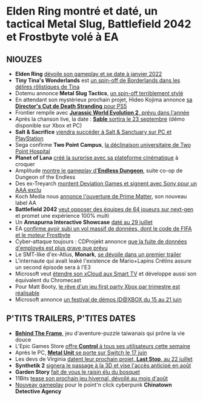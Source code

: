 # Elden Ring montré et daté, un tactical Metal Slug, Battlefield 2042 et Frostbyte volé à EA

## NIOUZES

- **Elden Ring** [dévoile son gameplay et se date à janvier 2022](https://www.gamekult.com/actualite/non-seulement-elden-ring-se-remontre-mais-il-a-une-date-de-sortie-3050839841.html)
- **Tiny Tina's Wonderlands** est [un spin-off de Borderlands dans les délires rôlistiques de Tina](https://www.gamekult.com/actualite/2k-games-et-gearbox-devoilent-tiny-tina-s-wonderlands-un-spin-off-de-borderlands-3050839835.html)
- Dotemu annonce **Metal Slug Tactics**, [un spin-off terriblement stylé](https://www.gamekult.com/actualite/dotemu-et-leikir-studio-annoncent-metal-slug-tactics-3050839825.html)
- En attendant son mystérieux prochain projet, Hideo Kojima annonce [sa **Director's Cut de Death Stranding** pour PS5](https://www.gamekult.com/actualite/death-stranding-serpente-sur-ps5-avec-une-director-s-cut-3050839827.html)
- Frontier rempile avec [**Jurassic World Evolution 2**, prévu dans l'année](https://www.youtube.com/watch?v=ULFAEnoc5jA)
- Après la chanson live, la date : [**Sable** sortira le 23 septembre](https://www.gamekult.com/actualite/sable-sortira-de-terre-le-23-septembre-prochain-3050839829.html) (démo disponible sur Xbox et PC)
- **Salt & Sacrifice** [viendra succéder à Salt & Sanctuary sur PC et PlayStation](https://www.gamekult.com/actualite/ska-studios-annonce-salt-sacrifice-l-apres-salt-sanctuary-3050839833.html)
- Sega confirme **Two Point Campus**, [la déclinaison universitaire de Two Point Hospital](https://www.youtube.com/watch?v=KIP3XoEISyo)
- **Planet of Lana** [créé la surprise avec sa plateforme cinématique](https://www.gamekult.com/actualite/planet-of-lana-se-devoile-sur-pc-et-consoles-xbox-3050839837.html) à croquer
- Amplitude [montre le gameplay d'**Endless Dungeon**](https://www.youtube.com/watch?v=HxutXveT88A), suite co-op de Dungeon of the Endless
- Des ex-Treyarch [montent Deviation Games et signent avec Sony pour un AAA exclu](https://www.gamekult.com/actualite/fonde-par-des-veterans-de-treyarch-deviation-games-signe-avec-playstation-3050839849.html)
- Koch Media nous [annonce l'ouverture de Prime Matter](https://www.youtube.com/watch?v=QrceLfUusnc), son nouveau label AA
- **Battlefield 2042** [veut opposer des équipes de 64 joueurs sur next-gen](https://www.gamekult.com/jeux/battlefield-6-3050883399/preview-3050839705.html) et promet une expérience 100% multi
- Un **Annapurna Interactive Showcase** [daté au 29 juillet](https://www.gematsu.com/2021/06/annapurna-interactive-showcase-2021-set-for-july-29)
- EA [confirme avoir subi un vol massif de données, dont le code de FIFA et le moteur Frostbyte](https://www.engadget.com/electronic-arts-hacked-164608934.html)
- Cyber-attaque toujours : CDProjekt annonce [que la fuite de données d'employés est plus grave que prévu](https://twitter.com/CDPROJEKTRED/status/1403059158065295361)
- Le SMT-like d'ex-Atlus, **Monark**, [se dévoile dans un premier trailer](https://www.gamekult.com/actualite/monark-devoile-ses-personnages-dans-une-premiere-bande-annonce-3050839789.html)
- L'internaute qui avait leaké l'existence de Mario+Lapins Crétins assure un second épisode sera à l'E3
- Microsoft veut [étendre son xCloud aux Smart TV](https://www.gamekult.com/actualite/microsoft-veut-etendre-et-optimiser-l-experience-de-jeu-en-cloud-sur-xbox-et-smarttv-3050839807.html) et développe aussi son équivalent du Chromecast
- Pour Matt Booty, [le rêve d'un jeu first party Xbox par trimestre est réalisable](https://www.gamekult.com/actualite/microsoft-veut-etendre-et-optimiser-l-experience-de-jeu-en-cloud-sur-xbox-et-smarttv-3050839807.html)
- Microsoft annonce [un festival de démos ID@XBOX du 15 au 21 juin](https://news.xbox.com/en-us/2021/06/10/our-second-summer-game-fest-demo-event-coming-june-15-to-an-xbox-near-you/)

## P'TITS TRAILERS, P'TITES DATES

- [**Behind The Frame**](https://www.youtube.com/watch?v=43E59MFCkBM ), jeu d'aventure-puzzle taiwanais qui prône la vie douce
- L'Epic Games Store [offre **Control** à tous ses utilisateurs cette semaine](https://www.videogameschronicle.com/news/the-epic-games-stores-new-free-title-is-control/)
- Après le PC, [**Metal Unit** se porte sur Switch le 17 juin](https://www.youtube.com/watch?v=udH5jJy_DAo)
- Les devs de Virginia [datent leur prochain projet, **Last Stop**, au 22 juillet](https://www.youtube.com/watch?v=hUBiyupu1f0)
- **Synthetik 2** [signera le passage à la 3D et vise l'accès anticipé en août](https://www.youtube.com/watch?v=bHidLqWn8Pw)
- **Garden Story** [fait de vous le raisin élu du bosquet](https://www.nintendolife.com/news/2021/06/adorable_action-rpg_garden_story_hits_switch_this_summer)
- 11Bits [tease son prochain jeu hivernal, dévoilé au mois d'août](https://www.youtube.com/watch?v=5tu3O4lh-sY)
- [Nouveay gameplay](https://www.youtube.com/watch?v=ppiki865Gdc) pour le point'n click cyberpunk **Chinatown Detective Agency**
